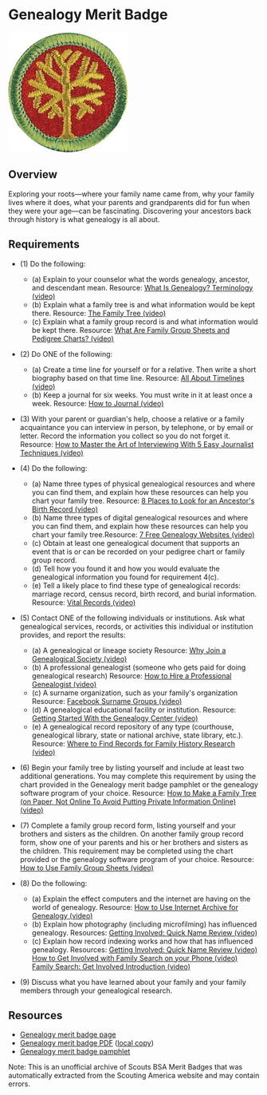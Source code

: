 

# Genealogy Merit Badge

![Genealogy Merit Badge](images/genealogy-merit-badge.jpg)

## Overview



Exploring your roots—where your family name came from, why your family lives where it does, what your parents and grandparents did for fun when they were your age—can be fascinating. Discovering your ancestors back through history is what genealogy is all about.

## Requirements

* (1) Do the following:
    * (a) Explain to your counselor what the words genealogy, ancestor, and descendant mean. Resource: [What Is Genealogy? Terminology (video)](https://www.youtube.com/watch?v=7V-nmASSPRk)
    * (b) Explain what a family tree is and what information would be kept there. Resource: [The Family Tree (video)](https://www.youtube.com/watch?v=PM79Epw_cp8)
    * (c) Explain what a family group record is and what information would be kept there. Resource: [What Are Family Group Sheets and Pedigree Charts? (video)](https://www.youtube.com/watch?v=mLJhNZk-BGg)


* (2) Do ONE of the following:
    * (a) Create a time line for yourself or for a relative. Then write a short biography based on that time line. Resource: [All About Timelines (video)](https://www.youtube.com/watch?v=_hKMBqEUE1w&t=95s)
    * (b) Keep a journal for six weeks. You must write in it at least once a week. Resource: [How to Journal (video)](https://www.youtube.com/watch?v=TKOrVpuvvMA&t=52s)


* (3) With your parent or guardian's help, choose a relative or a family acquaintance you can interview in person, by telephone, or by email or letter. Record the information you collect so you do not forget it. Resource:  [How to Master the Art of Interviewing With 5 Easy Journalist Techniques (video)](https://www.youtube.com/watch?v=NWDL_UYMc7Q)
* (4) Do the following:
    * (a) Name three types of physical genealogical resources and where you can find them, and explain how these resources can help you chart your family tree. Resource: [8 Places to Look for an Ancestor's Birth Record (video)](https://www.youtube.com/watch?v=vhCBJEAdzkM)
    * (b) Name three types of digital genealogical resources and where you can find them, and explain how these resources can help you chart your family tree.Resource: [7 Free Genealogy Websites (video)](https://www.youtube.com/watch?v=WQ6ELtmhnyQ)
    * (c) Obtain at least one genealogical document that supports an event that is or can be recorded on your pedigree chart or family group record.
    * (d) Tell how you found it and how you would evaluate the genealogical information you found for requirement 4(c).
    * (e) Tell a likely place to find these type of genealogical records: marriage record, census record, birth record, and burial information. Resource: [Vital Records (video)](https://www.youtube.com/watch?v=N5NT3-zvRhs)


* (5) Contact ONE of the following individuals or institutions. Ask what genealogical services, records, or activities this individual or institution provides, and report the results:
    * (a) A genealogical or lineage society Resource: [Why Join a Genealogical Society (video)](https://www.youtube.com/watch?v=bkMS7rfYK4s)
    * (b) A professional genealogist (someone who gets paid for doing genealogical research) Resource: [How to Hire a Professional Genealogist (video)](https://www.youtube.com/watch?v=qDSXuz8l9es)
    * (c) A surname organization, such as your family's organization Resource: [Facebook Surname Groups (video)](https://www.youtube.com/watch?v=fv9vpbktRhs)
    * (d) A genealogical educational facility or institution. Resource: [Getting Started With the Genealogy Center (video)](https://www.youtube.com/watch?v=Umga_tVIME8)
    * (e) A genealogical record repository of any type (courthouse, genealogical library, state or national archive, state library, etc.). Resource: [Where to Find Records for Family History Research (video)](https://www.youtube.com/watch?v=9HH-dtvTSOw)


* (6) Begin your family tree by listing yourself and include at least two additional generations. You may complete this requirement by using the chart provided in the Genealogy merit badge pamphlet or the genealogy software program of your choice. Resource:  [How to Make a Family Tree (on Paper, Not Online To Avoid Putting Private Information Online) (video)](https://www.youtube.com/watch?v=Ci55EXJtlDM)
* (7) Complete a family group record form, listing yourself and your brothers and sisters as the children. On another family group record form, show one of your parents and his or her brothers and sisters as the children. This requirement may be completed using the chart provided or the genealogy software program of your choice. Resource:  [How to Use Family Group Sheets (video)](https://www.youtube.com/watch?v=nb2C3z7C_R8)
* (8) Do the following:
    * (a) Explain the effect computers and the internet are having on the world of genealogy. Resource: [How to Use Internet Archive for Genealogy (video)](https://www.youtube.com/watch?v=Ltc0EjJzB5k)
    * (b) Explain how photography (including microfilming) has influenced genealogy. Resources: [Getting Involved: Quick Name Review (video)](https://www.youtube.com/watch?v=tP-m8IWX6vU&ab_channel=FamilyHistorywithChris)
    * (c) Explain how record indexing works and how that has influenced genealogy. Resources: [Getting Involved: Quick Name Review (video)](https://www.youtube.com/watch?v=tP-m8IWX6vU&ab_channel=FamilyHistorywithChris) [How to Get Involved with Family Search on your Phone (video)](https://www.youtube.com/watch?v=cFjbF7sGNoA) [Family Search: Get Involved Introduction (video)](https://www.youtube.com/watch?v=fzd619Xv7N8)


* (9) Discuss what you have learned about your family and your family members through your genealogical research.


## Resources

- [Genealogy merit badge page](https://www.scouting.org/merit-badges/genealogy/)
- [Genealogy merit badge PDF](https://filestore.scouting.org/filestore/Merit_Badge_ReqandRes/Pamphlets/Genealogy_2024.pdf) ([local copy](files/genealogy-merit-badge.pdf))
- [Genealogy merit badge pamphlet](https://www.scoutshop.org/genealogy-merit-badge-pamphlet-660396.html)

Note: This is an unofficial archive of Scouts BSA Merit Badges that was automatically extracted from the Scouting America website and may contain errors.